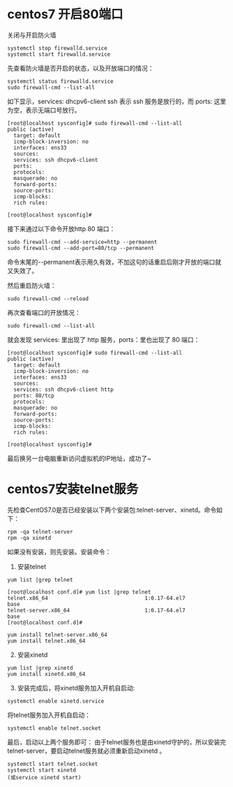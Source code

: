 
# centos7 开启80端口

关闭与开启防火墙
```
systemctl stop firewalld.service
systemctl start firewalld.service
```

先查看防火墙是否开启的状态，以及开放端口的情况：
```
systemctl status firewalld.service
sudo firewall-cmd --list-all
```
如下显示，services: dhcpv6-client ssh 表示 ssh 服务是放行的，而 ports: 这里为空，表示无端口号放行。
```
[root@localhost sysconfig]# sudo firewall-cmd --list-all
public (active)
  target: default
  icmp-block-inversion: no
  interfaces: ens33
  sources: 
  services: ssh dhcpv6-client
  ports: 
  protocols: 
  masquerade: no
  forward-ports: 
  source-ports: 
  icmp-blocks: 
  rich rules: 
	
[root@localhost sysconfig]# 
```

接下来通过以下命令开放http 80 端口：
```
sudo firewall-cmd --add-service=http --permanent
sudo firewall-cmd --add-port=80/tcp --permanent
```
命令末尾的--permanent表示用久有效，不加这句的话重启后刚才开放的端口就又失效了。

然后重启防火墙：
```
sudo firewall-cmd --reload
```
再次查看端口的开放情况：
```
sudo firewall-cmd --list-all
```
就会发现 services: 里出现了 http 服务，ports：里也出现了 80 端口：
```
[root@localhost sysconfig]# sudo firewall-cmd --list-all
public (active)
  target: default
  icmp-block-inversion: no
  interfaces: ens33
  sources: 
  services: ssh dhcpv6-client http
  ports: 80/tcp
  protocols: 
  masquerade: no
  forward-ports: 
  source-ports: 
  icmp-blocks: 
  rich rules: 
	
[root@localhost sysconfig]#
```
最后换另一台电脑重新访问虚拟机的IP地址，成功了~

# centos7安装telnet服务

先检查CentOS7.0是否已经安装以下两个安装包:telnet-server、xinetd。命令如下：
```
rpm -qa telnet-server
rpm -qa xinetd
```

如果没有安装，则先安装。安装命令： 
1. 安装telnet
```
yum list |grep telnet
```
```
[root@localhost conf.d]# yum list |grep telnet
telnet.x86_64                               1:0.17-64.el7              base     
telnet-server.x86_64                        1:0.17-64.el7              base     
[root@localhost conf.d]#
```

```
yum install telnet-server.x86_64
yum install telnet.x86_64
```

2. 安装xinetd
```
yum list |grep xinetd
yum install xinetd.x86_64
```

3. 安装完成后，将xinetd服务加入开机自启动:
```
systemctl enable xinetd.service
```
将telnet服务加入开机自启动：
```
systemctl enable telnet.socket
```
最后，启动以上两个服务即可： 
由于telnet服务也是由xinetd守护的，所以安装完telnet-server，要启动telnet服务就必须重新启动xinetd 。
```
systemctl start telnet.socket
systemctl start xinetd
(或service xinetd start)
```